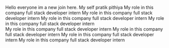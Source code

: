 Hello everyone im a new join here.
My self pratik pithiya
My role in this company full stack developer intern
My role in this company full stack developer intern
My role in this company full stack developer intern
My role in this company full stack developer intern <br>
My role in this company full stack developer intern
My role in this company full stack developer intern
My role in this company full stack developer intern
My role in this company full stack developer intern
